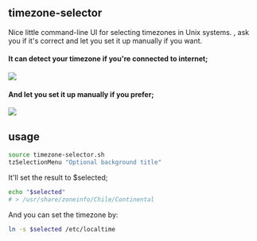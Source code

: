 ## timezone-selector

Nice little command-line UI for selecting timezones in Unix systems. , ask you if it's correct and let you set it up manually if you want. 

#### It can detect your timezone if you're connected to internet;
![](https://cldup.com/UohFGbGI34.png)

#### And let you set it up manually if you prefer;
![](https://cldup.com/-Ud-Q7SNs5.png)

## usage

```bash
source timezone-selector.sh
tzSelectionMenu "Optional background title"
```

It'll set the result to $selected;

```bash
echo "$selected"
# > /usr/share/zoneinfo/Chile/Continental
```

And you can set the timezone by:

```bash
ln -s $selected /etc/localtime
```
